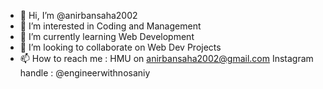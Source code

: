 - 👋 Hi, I’m @anirbansaha2002
- 👀 I’m interested in Coding and Management
- 🌱 I’m currently learning Web Development
- 💞️ I’m looking to collaborate on Web Dev Projects
- 📫 How to reach me : HMU on anirbansaha2002@gmail.com
                        Instagram handle : @engineerwithnosaniy 

<!---
anirbansaha2002/anirbansaha2002 is a ✨ special ✨ repository because its `README.md` (this file) appears on your GitHub profile.
You can click the Preview link to take a look at your changes.
--->
